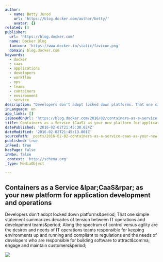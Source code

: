 ```yaml
---
author:
  - name: Betty Junod
    url: 'https://blog.docker.com/author/betty/'
    avatar: {}
related: []
publisher:
  url: 'https://blog.docker.com'
  name: Docker Blog
  favicon: 'https://www.docker.io/static/favicon.png'
  domain: blog.docker.com
keywords:
  - docker
  - caas
  - applications
  - developers
  - workflow
  - ops
  - teams
  - containers
  - environment
  - service
description: "Developers don't adopt locked down platforms. That one simple statement summarizes decades of tension between IT operations and development teams. Along the spectrum of control versus agility are the desires and needs of IT operations teams responsible for keeping environments up and running and compliant to regulations and the needs of developers who are responsible for building software to attract, engage and maintain customers."
inLanguage: en
app_links: []
isBasedOnUrl: 'https://blog.docker.com/2016/02/containers-as-a-service-caas/'
title: Containers as a Service (CaaS) as your new platform for application development and operations
datePublished: '2016-02-02T21:45:30.624Z'
dateModified: '2016-02-02T21:45:13.001Z'
sourcePath: _posts/2016-02-02-containers-as-a-service-caas-as-your-new-platform-for-appl.md
published: true
inFeed: true
hasPage: false
inNav: false
_context: 'http://schema.org'
_type: MediaObject

---
```

<article style=""><h1>Containers as a Service &amp;lpar;CaaS&amp;rpar; as your new platform for application development and operations</h1><p>Developers don't adopt locked down platforms&amp;period; That one simple statement summarizes decades of tension between IT operations and development teams&amp;period; Along the spectrum of control versus agility are the desires and needs of IT operations teams responsible for keeping environments up and running and compliant to regulations and the needs of developers who are responsible for building software to attract&amp;comma; engage and maintain customers&amp;period;</p><img src="https://i1.wp.com/blog.docker.com/media/caas_diagram.png?resize=583%2C322" /></article>